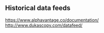 ## Historical data feeds
https://www.alphavantage.co/documentation/
http://www.dukascopy.com/datafeed/
